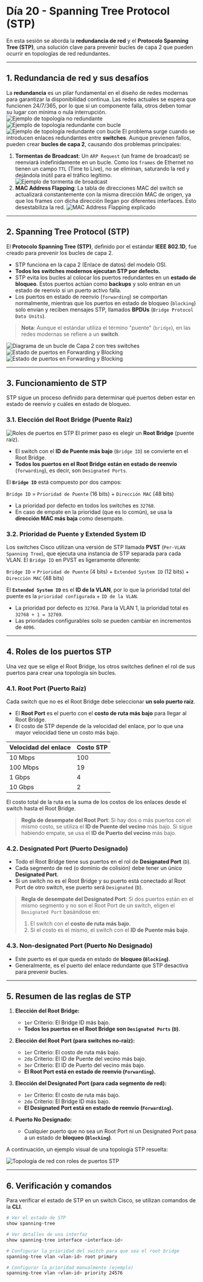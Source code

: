 # Día 20 - Spanning Tree Protocol (STP)

En esta sesión se aborda la **redundancia de red** y el **Protocolo Spanning Tree (STP)**, una solución clave para prevenir bucles de capa 2 que pueden ocurrir en topologías de red redundantes.

---

## 1. Redundancia de red y sus desafíos

La **redundancia** es un pilar fundamental en el diseño de redes modernas para garantizar la disponibilidad continua. Las redes actuales se espera que funcionen 24/7/365, por lo que si un componente falla, otros deben tomar su lugar con mínima o nula interrupción.
![Ejemplo de topología no redundante](images/dia20/topologia-no-red.png)
![Ejemplo de topología redundante con bucle](images/dia20/topologia-bucle.png)
![Ejemplo de topología redundante con bucle](images/dia20/topologia-bucle1.png)
El problema surge cuando se introducen enlaces redundantes entre **switches**. Aunque previenen fallos, pueden crear **bucles de capa 2**, causando dos problemas principales:

1.  **Tormentas de Broadcast**: Un `ARP Request` (un frame de broadcast) se reenviará indefinidamente en un bucle. Como los `frames` de Ethernet no tienen un campo `TTL` (Time to Live), no se eliminan, saturando la red y dejándola inútil para el tráfico legítimo.
![Ejemplo de tormenta de broadcast](images/dia20/broadcast-storm.png)
2.  **MAC Address Flapping**: La tabla de direcciones MAC del switch se actualizará constantemente con la misma dirección MAC de origen, ya que los frames con dicha dirección llegan por diferentes interfaces. Esto desestabiliza la red.
![MAC Address Flapping explicado](images/dia20/mac-flapping.png)
---

## 2. Spanning Tree Protocol (STP)

El **Protocolo Spanning Tree (STP)**, definido por el estándar **IEEE 802.1D**, fue creado para prevenir los bucles de capa 2.

* STP funciona en la capa 2 (Enlace de datos) del modelo OSI.
* **Todos los switches modernos ejecutan STP por defecto.**
* STP evita los bucles al colocar los puertos redundantes en un **estado de bloqueo**. Estos puertos actúan como **backups** y solo entran en un estado de reenvío si un puerto activo falla.
* Los puertos en estado de reenvío (`forwarding`) se comportan normalmente, mientras que los puertos en estado de bloqueo (`blocking`) solo envían y reciben mensajes STP, llamados **BPDUs** (`Bridge Protocol Data Units`).

> **Nota**: Aunque el estándar utiliza el término "puente" (`bridge`), en las redes modernas se refiere a un **switch**.

![Diagrama de un bucle de Capa 2 con tres switches](images/dia20/l2-loop.png)
![Estado de puertos en Forwarding y Blocking](images/dia20/stp-forwarding-blocking.png)
![Estado de puertos en Forwarding y Blocking](images/dia20/stp-forwarding-blocking1.png)

---

## 3. Funcionamiento de STP

STP sigue un proceso definido para determinar qué puertos deben estar en estado de reenvío y cuáles en estado de bloqueo.

### 3.1. Elección del Root Bridge (Puente Raíz)
![Roles de puertos en STP](images/dia20/stp-port-roles.png)
El primer paso es elegir un **Root Bridge** (puente raíz).

* El switch con el **ID de Puente más bajo** (`Bridge ID`) se convierte en el Root Bridge.
* **Todos los puertos en el Root Bridge están en estado de reenvío** (`forwarding`), es decir, son `Designated Ports`.

El **`Bridge ID`** está compuesto por dos campos:

`Bridge ID` = `Prioridad de Puente` (16 bits) + `Dirección MAC` (48 bits)

* La prioridad por defecto en todos los switches es `32768`.
* En caso de empate en la prioridad (que es lo común), se usa la **dirección MAC más baja** como desempate.

### 3.2. Prioridad de Puente y Extended System ID

Los switches Cisco utilizan una versión de STP llamada **PVST** (`Per-VLAN Spanning Tree`), que ejecuta una instancia de STP separada para cada VLAN. El `Bridge ID` en PVST es ligeramente diferente:

`Bridge ID` = `Prioridad de Puente` (4 bits) + `Extended System ID` (12 bits) + `Dirección MAC` (48 bits)

El **`Extended System ID`** es el **ID de la VLAN**, por lo que la prioridad total del puente es la `prioridad configurada` + `ID de la VLAN`.

* La prioridad por defecto es `32768`. Para la VLAN 1, la prioridad total es `32768 + 1 = 32769`.
* Las prioridades configurables solo se pueden cambiar en incrementos de `4096`.

---

## 4. Roles de los puertos STP

Una vez que se elige el Root Bridge, los otros switches definen el rol de sus puertos para crear una topología sin bucles.

### 4.1. Root Port (Puerto Raíz)

Cada switch que no es el Root Bridge debe seleccionar **un solo puerto raíz**.

* El **Root Port** es el puerto con el **costo de ruta más bajo** para llegar al Root Bridge.
* El costo de STP depende de la velocidad del enlace, por lo que una mayor velocidad tiene un costo más bajo.

| Velocidad del enlace | Costo STP |
|----------------------|-----------|
| 10 Mbps              | 100       |
| 100 Mbps             | 19        |
| 1 Gbps               | 4         |
| 10 Gbps              | 2         |

El costo total de la ruta es la suma de los costos de los enlaces desde el switch hasta el Root Bridge.

> **Regla de desempate del Root Port**: Si hay dos o más puertos con el mismo costo, se utiliza el **ID de Puente del vecino** más bajo. Si sigue habiendo empate, se usa el **ID de Puerto del vecino** más bajo.

### 4.2. Designated Port (Puerto Designado)

* Todo el Root Bridge tiene sus puertos en el rol de **Designated Port** (`D`).
* Cada segmento de red (o dominio de colisión) debe tener un único **Designated Port**.
* Si un switch no es el Root Bridge y su puerto está conectado al Root Port de otro switch, ese puerto será `Designated` (`D`).

> **Regla de desempate del Designated Port**: Si dos puertos están en el mismo segmento y no son el Root Port de un switch, eligen el `Designated Port` basándose en:
> 1.  El switch con el **costo de ruta más bajo**.
> 2.  Si el costo es el mismo, el switch con el **ID de Puente más bajo**.

### 4.3. Non-designated Port (Puerto No Designado)

* Este puerto es el que queda en estado de **bloqueo (`Blocking`)**.
* Generalmente, es el puerto del enlace redundante que STP desactiva para prevenir bucles.

---

## 5. Resumen de las reglas de STP

1.  **Elección del Root Bridge:**
    * `1er` Criterio: El Bridge ID más bajo.
    * **Todos los puertos en el Root Bridge son `Designated Ports` (`D`)**.

2.  **Elección del Root Port (para switches no-raíz):**
    * `1er` Criterio: El costo de ruta más bajo.
    * `2do` Criterio: El ID de Puente del vecino más bajo.
    * `3er` Criterio: El ID de Puerto del vecino más bajo.
    * **El Root Port está en estado de reenvío (`Forwarding`).**

3.  **Elección del Designated Port (para cada segmento de red):**
    * `1er` Criterio: El costo de ruta más bajo.
    * `2do` Criterio: El Bridge ID más bajo.
    * **El Designated Port está en estado de reenvío (`Forwarding`).**

4.  **Puerto No Designado:**
    * Cualquier puerto que no sea un Root Port ni un Designated Port pasa a un estado de **bloqueo (`Blocking`)**.

A continuación, un ejemplo visual de una topología STP resuelta:

![Topología de red con roles de puertos STP](images/dia20/stp-topology-solved.png)

---

## 6. Verificación y comandos

Para verificar el estado de STP en un switch Cisco, se utilizan comandos de la **CLI**.

```bash
# Ver el estado de STP
show spanning-tree

# Ver detalles de una interfaz
show spanning-tree interface <interface-id>

# Configurar la prioridad del switch para que sea el root bridge
spanning-tree vlan <vlan-id> root primary

# Configurar la prioridad manualmente (ejemplo)
spanning-tree vlan <vlan-id> priority 24576